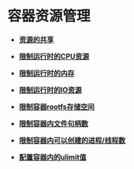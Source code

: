 # 容器资源管理<a name="ZH-CN_TOPIC_0184808077"></a>

-   **[资源的共享](资源的共享.md)**  

-   **[限制运行时的CPU资源](限制运行时的CPU资源.md)**  

-   **[限制运行时的内存](限制运行时的内存.md)**  

-   **[限制运行时的IO资源](限制运行时的IO资源.md)**  

-   **[限制容器rootfs存储空间](限制容器rootfs存储空间.md)**  

-   **[限制容器内文件句柄数](限制容器内文件句柄数.md)**  

-   **[限制容器内可以创建的进程/线程数](限制容器内可以创建的进程-线程数.md)**  

-   **[配置容器内的ulimit值](配置容器内的ulimit值.md)**  


